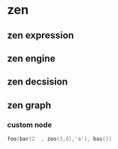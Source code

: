 
# zen

## zen expression

## zen engine

## zen decsision

## zen graph

### custom node


```c
foo(bar(2  , zoo(3,6),'a'), bas())
```
